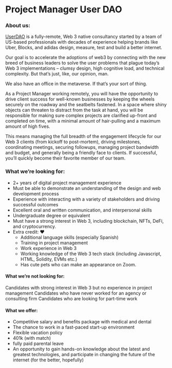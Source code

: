 # Project Manager User DAO

### About us:

[UserDAO](https://userdao.xyz) is a fully-remote, Web 3 native consultancy started by a team of US-based professionals with decades of experience helping brands like Uber, Blocks, and adidas design, measure, test and build a better internet.&#x20;

Our goal is to accelerate the adoptions of web3 by connecting with the new breed of business leaders to solve the user problems that plague today’s Web 3 implementations – clumsy design, high cognitive load, and technical complexity. But that’s just, like, our opinion, man.

We also have an office in the metaverse. If that’s your sort of thing.

As a Project Manager working remotely, you will have the opportunity to drive client success for well-known businesses by keeping the wheels securely on the roadway and the seatbelts fastened. In a space where shiny objects can threaten to distract from the task at hand, you will be responsible for making sure complex projects are clarified up-front and completed on time, with a minimal amount of hair-pulling and a maximum amount of high fives.

This means managing the full breadth of the engagement lifecycle for our Web 3 clients (from kickoff to post-mortem), driving milestones, coordinating meetings, securing followups, managing project bandwidth and budget, and generally being a friendly face to clients. If successful, you’ll quickly become their favorite member of our team.

### What we’re looking for:

* 2+ years of digital project management experience&#x20;
* Must be able to demonstrate an understanding of the design and web development process&#x20;
* Experience with interacting with a variety of stakeholders and driving successful outcomes
* Excellent oral and written communication, and interpersonal skills&#x20;
* Undergraduate degree or equivalent&#x20;
* Must have a strong interest in Web 3, including blockchain, NFTs, DeFi, and cryptocurrency.
* Extra credit: :heart:
  * Additional language skills (especially Spanish)&#x20;
  * Training in project management&#x20;
  * Work experience in Web 3&#x20;
  * Working knowledge of the Web 3 tech stack (including Javascript, HTML, Solidity, EVMs etc.)
  * Has cute pets who can make an appearance on Zoom.&#x20;

#### What we’re not looking for:

Candidates with strong interest in Web 3 but no experience in project management Candidates who have never worked for an agency or consulting firm Candidates who are looking for part-time work

#### What we offer:

* Competitive salary and benefits package with medical and dental&#x20;
* The chance to work in a fast-paced start-up environment&#x20;
* Flexible vacation policy&#x20;
* 401k (with match)
* fully paid parental leave&#x20;
* An opportunity to gain hands-on knowledge about the latest and greatest technologies, and participate in changing the future of the internet (for the better, hopefully)



